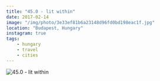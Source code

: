 ```yaml
---
title: "45.0 - lit within"
date: 2017-02-14
image: "/img/photo/3e33ef81b6a23148d96fd0bd198eac1f.jpg"
location: "Budapest, Hungary"
instagram: true
tags:
    - hungary
    - travel
    - cities
---
```


![45.0 - lit within](/img/photo/3e33ef81b6a23148d96fd0bd198eac1f.jpg)
